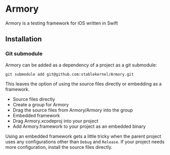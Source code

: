 # Armory

Armory is a testing framework for iOS written in Swift

## Installation

### Git submodule

Armory can be added as a dependency of a project as a git submodule:

`git submodule add git@github.com:stablekernel/Armory.git`

This leaves the option of using the source files directly or embedding as a framework.

* Source files directly
* Create a group for Armory
* Drag the source files from Armory/Armory into the group
* Embedded framework
* Drag Armory.xcodeproj into your project
* Add Armory.framework to your project as an embedded binary

Using an embedded framework gets a little tricky when the parent project uses any configurations other than `Debug` and `Release`. If your project needs more configuration, install the source files directly. 